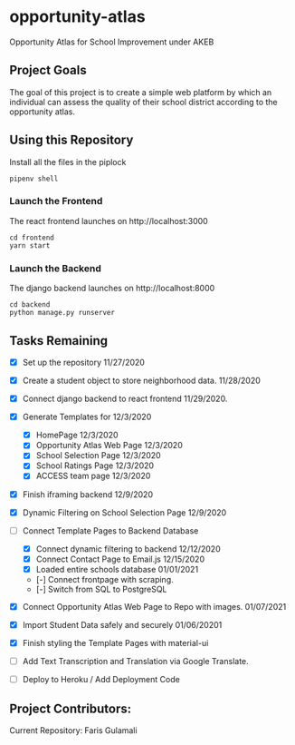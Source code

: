 # opportunity-atlas
Opportunity Atlas for School Improvement under AKEB

## Project Goals

The goal of this project is to create a simple web platform by which an individual can assess the quality of their school district according to the opportunity atlas.


## Using this Repository

Install all the files in the piplock
```
pipenv shell
```


### Launch the Frontend

The react frontend launches on http://localhost:3000

```
cd frontend
yarn start
```

### Launch the Backend

The django backend launches on http://localhost:8000

```
cd backend
python manage.py runserver
```

## Tasks Remaining

- [x] Set up the repository 11/27/2020
- [x] Create a student object to store neighborhood data. 11/28/2020
- [x] Connect django backend to react frontend 11/29/2020.
- [x] Generate Templates for 12/3/2020
    - [x] HomePage 12/3/2020
    - [x] Opportunity Atlas Web Page 12/3/2020
    - [x] School Selection Page 12/3/2020
    - [x] School Ratings Page 12/3/2020
    - [x] ACCESS team page 12/3/2020
- [x] Finish iframing backend 12/9/2020
- [x] Dynamic Filtering on School Selection Page 12/9/2020
- [ ] Connect Template Pages to Backend Database 
    - [x] Connect dynamic filtering to backend 12/12/2020
    - [x] Connect Contact Page to Email.js 12/15/2020
    - [x] Loaded entire schools database 01/01/2021
    - [-] Connect frontpage with scraping. 
    - [-] Switch from SQL to PostgreSQL
- [x] Connect Opportunity Atlas Web Page to Repo with images.  01/07/2021
- [x] Import Student Data safely and securely 01/06/20201
- [x] Finish styling the Template Pages with material-ui
- [ ] Add Text Transcription and Translation via Google Translate.
- [ ] Deploy to Heroku / Add Deployment Code


## Project Contributors:

Current Repository:
Faris Gulamali